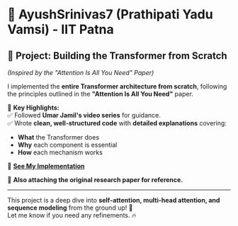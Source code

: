 # 🚀 **AyushSrinivas7 (Prathipati Yadu Vamsi) - IIT Patna**  

## 🎯 **Project: Building the Transformer from Scratch**  
_(Inspired by the "Attention Is All You Need" Paper)_  

I implemented the **entire Transformer architecture from scratch**, following the principles outlined in the **"Attention Is All You Need"** paper.  

🔹 **Key Highlights:**  
✅ Followed **Umar Jamil's video series** for guidance.  
✅ Wrote **clean, well-structured code** with **detailed explanations** covering:  
   - **What** the Transformer does  
   - **Why** each component is essential  
   - **How** each mechanism works  

🔗 **[See My Implementation](https://drive.google.com/uc?export=view&id=1c1cOeIYYzpOOasmUvFC0gV5wDcK9Hpqh)**  

📄 **Also attaching the original research paper for reference.**  

---

This project is a deep dive into **self-attention, multi-head attention, and sequence modeling** from the ground up! 🚀  
Let me know if you need any refinements. 🔥  
